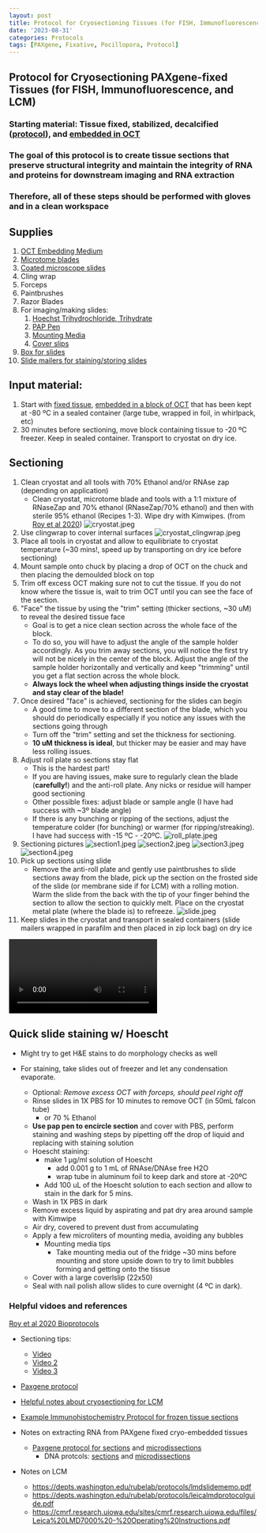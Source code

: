 ```yaml
---
layout: post
title: Protocol for Cryosectioning Tissues (for FISH, Immunofluorescence, and LCM)
date: '2023-08-31'
categories: Protocols
tags: [PAXgene, Fixative, Pocillopora, Protocol]
---
```


## Protocol for Cryosectioning PAXgene-fixed Tissues (for FISH, Immunofluorescence, and LCM)

### Starting material: Tissue fixed, stabilized, decalcified ([protocol](https://zdellaert.github.io/ZD_Putnam_Lab_Notebook/PAXgene-Fix-Decalc-Protocol/)), and [embedded in OCT](https://zdellaert.github.io/ZD_Putnam_Lab_Notebook/Cryoembedding-Protocol/)

### The goal of this protocol is to create tissue sections that preserve structural integrity and maintain the integrity of RNA and proteins for downstream imaging and RNA extraction

### Therefore, all of these steps should be performed with gloves and in a clean workspace

## Supplies
1. [OCT Embedding Medium](https://www.fishersci.com/shop/products/tissue-plus-o-c-t-compound/23730571#?keyword=o.c.t%20cryo)
2. [Microtome blades](https://www.fishersci.com/shop/products/edge-rite-disposable-microtome-blades/1407060)
3. [Coated microscope slides](https://www.fishersci.com/shop/products/fisherbrand-superfrost-plus-microscope-slides-2/p-45174#?keyword=superfrost%20plus)
4. Cling wrap
4. Forceps
5. Paintbrushes
6. Razor Blades
7. For imaging/making slides:
    1. [Hoechst Trihydrochloride, Trihydrate](https://www.fishersci.com/shop/products/molecular-probes-hoechst-33342-trihydrochloride-trihydrate-1/H1399)
    2. [PAP Pen](https://www.fishersci.com/shop/products/blue-pap-pen/NC1836708#?keyword=gnomepen)
    3. [Mounting Media](https://www.fishersci.com/shop/products/prolong-diamond-antifade-mountant-6/p-7076181)
    4. [Cover slips](https://www.fishersci.com/shop/products/superslip-cover-slips-20/p-7227752#?keyword=cover%20slips)
8. [Box for slides](https://www.amazon.com/dp/B0061OUFX6/ref=redir_mobile_desktop?_encoding=UTF8&)
9. [Slide mailers for staining/storing slides](https://www.amazon.com/Heathrow-Scientific-HD15986-Natural-Polypropylene/dp/B0061OTA00/ref=sr_1_6?crid=3TZF8W5FSYV3L&keywords=slide+mailer&qid=1697471771&s=industrial&sprefix=slide+mailer%2Cindustrial%2C181&sr=1-6)

## Input material:
1. Start with [fixed tissue](https://zdellaert.github.io/ZD_Putnam_Lab_Notebook/), [embedded in a block of OCT]((https://zdellaert.github.io/ZD_Putnam_Lab_Notebook/Cryoembedding-Protocol/)) that has been kept at -80 ºC in a sealed container (large tube, wrapped in foil, in whirlpack, etc)
2. 30 minutes before sectioning, move block containing tissue to -20 ºC freezer. Keep in sealed container. Transport to cryostat on dry ice.

## Sectioning 

1. Clean cryostat and all tools with 70% Ethanol and/or RNAse zap (depending on application)
    - Clean cryostat, microtome blade and tools with a 1:1 mixture of RNaseZap and 70% ethanol (RNaseZap/70% ethanol) and then with sterile 95% ethanol (Recipes 1-3). Wipe dry with Kimwipes. (from [Roy et al 2020](https://www.ncbi.nlm.nih.gov/pmc/articles/PMC7079735/))
    ![cryostat.jpeg](https://github.com/zdellaert/ZD_Putnam_Lab_Notebook/blob/master/images/protocols/cryosection/cryostat.jpeg?raw=true)
2. Use clingwrap to cover internal surfaces
    ![cryostat_clingwrap.jpeg](https://github.com/zdellaert/ZD_Putnam_Lab_Notebook/blob/master/images/protocols/cryosection/cryostat_clingwrap.jpeg?raw=true)
3. Place all tools in cryostat and allow to equilibriate to cryostat temperature (~30 mins!, speed up by transporting on dry ice before sectioning)
4. Mount sample onto chuck by placing a drop of OCT on the chuck and then placing the demoulded block on top
5. Trim off excess OCT making sure not to cut the tissue. If you do not know where the tissue is, wait to trim OCT until you can see the face of the section.
5. "Face" the tissue by using the "trim" setting (thicker sections, ~30 uM) to reveal the desired tissue face 
    - Goal is to get a nice clean section across the whole face of the block. 
    - To do so, you will have to adjust the angle of the sample holder accordingly. As you trim away sections, you will notice the first try will not be nicely in the center of the block. Adjust the angle of the sample holder horizontally and vertically and keep "trimming" until you get a flat section across the whole block.
    - **Always lock the wheel when adjusting things inside the cryostat and stay clear of the blade!**
6. Once desired "face" is achieved, sectioning for the slides can begin 
    - A good time to move to a different section of the blade, which you should do periodically especially if you notice any issues with the sections going through
    - Turn off the "trim" setting and set the thickness for sectioning.
    - **10 uM thickness is ideal**, but thicker may be easier and may have less rolling issues.
7. Adjust roll plate so sections stay flat
    - This is the hardest part! 
    - If you are having issues, make sure to regularly clean the blade (**carefully!**) and the anti-roll plate. Any nicks or residue will hamper good sectioning
    - Other possible fixes: adjust blade or sample angle (I have had success with ~3º blade angle)
    - If there is any bunching or ripping of the sections, adjust the temperature colder (for bunching) or warmer (for ripping/streaking). I have had success with -15 ºC - -20ºC.
    ![roll_plate.jpeg](https://github.com/zdellaert/ZD_Putnam_Lab_Notebook/blob/master/images/protocols/cryosection/roll_plate.jpeg?raw=true)
4. Sectioning pictures
    ![section1.jpeg](https://github.com/zdellaert/ZD_Putnam_Lab_Notebook/blob/master/images/protocols/cryosection/section1.jpeg?raw=true)
    ![section2.jpeg](https://github.com/zdellaert/ZD_Putnam_Lab_Notebook/blob/master/images/protocols/cryosection/section2.jpeg?raw=true)
    ![section3.jpeg](https://github.com/zdellaert/ZD_Putnam_Lab_Notebook/blob/master/images/protocols/cryosection/section3.jpeg?raw=true)
    ![section4.jpeg](https://github.com/zdellaert/ZD_Putnam_Lab_Notebook/blob/master/images/protocols/cryosection/section4.jpeg?raw=true)
5. Pick up sections using slide
    - Remove the anti-roll plate and gently use paintbrushes to slide sections away from the blade, pick up the section on the frosted side of the slide (or membrane side if for LCM) with a rolling motion. Warm the slide from the back with the tip of your finger behind the section to allow the section to quickly melt. Place on the cryostat metal plate (where the blade is) to refreeze. 
    ![slide.jpeg](https://github.com/zdellaert/ZD_Putnam_Lab_Notebook/blob/master/images/protocols/cryosection/slide.jpeg?raw=true)
6. Keep slides in the cryostat and transport in sealed containers (slide mailers wrapped in parafilm and then placed in zip lock bag) on dry ice

![rollplate_correct.mov](https://github.com/zdellaert/ZD_Putnam_Lab_Notebook/blob/master/images/protocols/cryosection/rollplate_correct.mov?raw=true)

## Quick slide staining w/ Hoescht

- Might try to get H&E stains to do morphology checks as well

- For staining, take slides out of freezer and let any condensation evaporate.
    - Optional: *Remove excess OCT with forceps, should peel right off*
    - Rinse slides in 1X PBS for 10 minutes to remove OCT (in 50mL falcon tube)
        - or 70 % Ethanol
    - **Use pap pen to encircle section** and cover with PBS, perform staining and washing steps by pipetting off the drop of liquid and replacing with staining solution
    - Hoescht staining: 
        - make 1 µg/ml solution of Hoescht 
            - add 0.001 g to 1 mL of RNAse/DNAse free H2O
            - wrap tube in aluminum foil to keep dark and store at -20ºC 
        - Add 100 uL of the Hoescht solution to each section and allow to stain in the dark for 5 mins.
    - Wash in 1X PBS in dark
    - Remove excess liquid by aspirating and pat dry area around sample with Kimwipe
    - Air dry, covered to prevent dust from accumulating
    - Apply a few microliters of mounting media, avoiding any bubbles
        - Mounting media tips
            - Take mounting media out of the fridge ~30 mins before mounting and store upside down to try to limit bubbles forming and getting onto the tissue
    - Cover with a large coverlslip (22x50)
    - Seal with nail polish allow slides to cure overnight (4 ºC in dark).

### Helpful vidoes and references

[Roy et al 2020 Bioprotocols](https://www.ncbi.nlm.nih.gov/pmc/articles/PMC7079735/)

- Sectioning tips:
    - [Video](https://www.youtube.com/watch?v=aNrnnmQB8y0)
    - [Video 2](https://www.youtube.com/watch?v=qUBoyIN65vA)
    - [Video 3](https://www.youtube.com/watch?v=3s3zeRCwQyE&list=PLfaSRwcfHcq0D8RTy9LR8sKsWcF6C8TAt&index=5)

- [Paxgene protocol](https://github.com/zdellaert/ZD_Putnam_Lab_Notebook/blob/master/protocols/HB-1543-S01-001_PX20_SP_TIssue_System_Preparation_of_sections_from_PFPE_and_PFCE_tissues_for_manual_or_LMD_1015_WW.pdf)

- [Helpful notes about cryosectioning for LCM](https://www.thermofisher.com/us/en/home/references/ambion-tech-support/rna-isolation/general-articles/getting-intact-rna-from-lcm-samples.html)

- [Example Immunohistochemistry Protocol for frozen tissue sections](https://www.rndsystems.com/resources/protocols/protocol-preparation-and-fluorescent-ihc-staining-frozen-tissue-sections)

- Notes on extracting RNA from PAXgene fixed cryo-embedded tissues
    - [Paxgene protocol for sections](https://www.preanalytix.com/storage/download/_ProductResources_/SuppProtocols/HB-0164-S02-001_PX22_SP_RNA_including_miRNA_from_PFCE_sections_0716_WW.pdf) and [microdissections](https://www.preanalytix.com/storage/download/_ProductResources_/SuppProtocols/HB-0163-S04-001_PX17_SP_Tissue_RNA_System_Purification_RNA_from_microdissected_PFPE_and_PFCE_tissues_1015_WW.pdf) 
        - DNA protcols: [sections](https://www.preanalytix.com/storage/download/_ProductResources_/SuppProtocols/HB-0162-S04-001_PX16_SP_Tissue_DNA_System_SP_Purification_gDNA_from_PFCE_tissue_placed_directly_into_a_microcentrifuge_tube_1015_WW.pdf) and [microdissections](https://www.preanalytix.com/storage/download/_ProductResources_/SuppProtocols/HB-0162-S03-001_PX15_SP_Tissue_DNA_System_Purification_gDNA_from_microdissected_PFPE_and_PFCE_tissues_1015_WW.pdf)

- Notes on LCM
    - https://depts.washington.edu/rubelab/protocols/lmdslidememo.pdf
    - https://depts.washington.edu/rubelab/protocols/leicalmdprotocolguide.pdf
    - https://cmrf.research.uiowa.edu/sites/cmrf.research.uiowa.edu/files/Leica%20LMD7000%20-%20Operating%20Instructions.pdf
